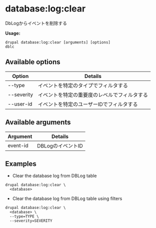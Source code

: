 # database:log:clear
DbLogからイベントを削除する

**Usage:**
```
drupal database:log:clear [arguments] [options]
dblc
```

## Available options
Option | Details
-------|-------------
--type | イベントを特定のタイプでフィルタする
--severity | イベントを特定の重要度のレベルでフィルタする
--user-id | イベントを特定のユーザーIDでフィルタする

## Available arguments
Argument | Details
---------|-------------
event-id | DBLogのイベントID

## Examples
* Clear the database log from DBLog table
```
drupal database:log:clear \
  <database>
```
* Clear the database log from DBLog table using filters
```
drupal database:log:clear \
  <database> \
  --type=TYPE \
  --severity=SEVERITY
```
